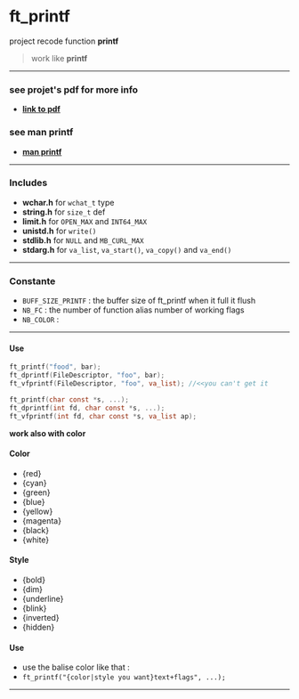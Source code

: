 # ft_printf
project recode function **printf**

>work like **printf**
***
### see projet's pdf for more info
* **[link to pdf](https://cdn.intra.42.fr/pdf/pdf/20/ft_printf.pdf)**
### see man printf
* **[man printf](http://manpagesfr.free.fr/man/man3/printf.3.html)**

***
### Includes
* **wchar.h**
for `wchat_t` type
* **string.h**
for `size_t` def
* **limit.h**
for `OPEN_MAX` and `INT64_MAX`
* **unistd.h**
for `write()`
* **stdlib.h**
for `NULL` and `MB_CURL_MAX`
* **stdarg.h**
for `va_list`, `va_start()`, `va_copy()` and `va_end()`
***
### Constante
* `BUFF_SIZE_PRINTF` : the buffer size of ft_printf when it full it flush
* `NB_FC` : the number of function alias number of working flags
* `NB_COLOR` :
***
#### **Use**
```C
ft_printf("food", bar);
ft_dprintf(FileDescriptor, "foo", bar);
ft_vfprintf(FileDescriptor, "foo", va_list); //<<you can't get it
```

```C
ft_printf(char const *s, ...);
ft_dprintf(int fd, char const *s, ...);
ft_vfprintf(int fd, char const *s, va_list ap);
```
**work also with color**

#### Color
* {red}
* {cyan}
* {green}
* {blue}
* {yellow}
* {magenta}
* {black}
* {white}

#### Style
* {bold}
* {dim}
* {underline}
* {blink}
* {inverted}
* {hidden}

#### Use
* use the balise color like that :
 * `ft_printf("{color|style you want}text+flags", ...);`
***
